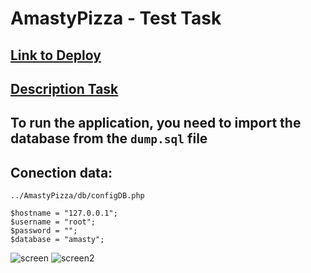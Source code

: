# AmastyPizza - Test Task
## [Link to Deploy](https://arenda-mogilev.000webhostapp.com/AmastyPizza/)
## [Description Task](https://docs.google.com/document/d/1V8eVBJIRCk7I0V3DTw0GKZKgRUYmzQYaU2EPFUCaufg/edit)
## To run the application, you need to import the database from the ```dump.sql``` file
## Conection data: 

`../AmastyPizza/db/configDB.php`
```
$hostname = "127.0.0.1";
$username = "root";
$password = "";
$database = "amasty";

```

![screen](https://user-images.githubusercontent.com/28530542/180618189-70c7dc1c-3555-4ba2-ade7-db61b51e8d77.png)
![screen2](https://user-images.githubusercontent.com/28530542/180618192-7f8288bb-69e3-4ec6-8964-cd86cf32dafc.png)
